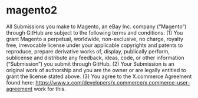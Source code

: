 magento2
========

All Submissions you make to Magento, an eBay Inc. company (“Magento”) through GitHub are subject to the following terms and conditions: (1)	You grant Magento a perpetual, worldwide, non-exclusive, no charge, royalty free, irrevocable      license under your applicable copyrights and patents to reproduce, prepare derivative works of, display, publically perform, sublicense and distribute any feedback, ideas, code, or other information (“Submission”) you submit through GitHub. (2)	Your Submission is an original work of authorship and you are the owner or are legally entitled to grant the license stated above. (3)	You agree to the X.commerce Agreement found here:  https://www.x.com/developers/x.commerce/x.commerce-user-agreement
 work for this.

